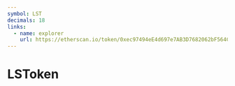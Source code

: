 ```yaml
---
symbol: LST
decimals: 18
links:
  - name: explorer
    url: https://etherscan.io/token/0xec97494eE4d697e7AB3D7682062bF564CeB9D08A
---
```


# LSToken
